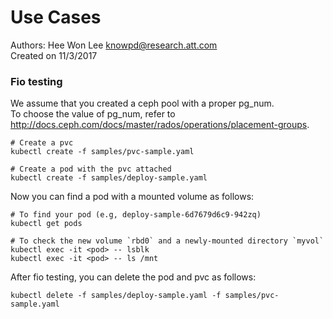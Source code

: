# Use Cases  
Authors: Hee Won Lee <knowpd@research.att.com>  
Created on 11/3/2017

### Fio testing
We assume that you created a ceph pool with a proper pg\_num.    
To choose the value of pg\_num, refer to <http://docs.ceph.com/docs/master/rados/operations/placement-groups>.
```
# Create a pvc
kubectl create -f samples/pvc-sample.yaml 

# Create a pod with the pvc attached
kubectl create -f samples/deploy-sample.yaml
```
Now you can find a pod with a mounted volume as follows:
```
# To find your pod (e.g, deploy-sample-6d7679d6c9-942zq)
kubectl get pods

# To check the new volume `rbd0` and a newly-mounted directory `myvol`
kubectl exec -it <pod> -- lsblk
kubectl exec -it <pod> -- ls /mnt
```
After fio testing, you can delete the pod and pvc as follows:
```
kubectl delete -f samples/deploy-sample.yaml -f samples/pvc-sample.yaml
```
